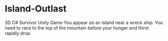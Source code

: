 # Island-Outlast
3D C# Survivor Unity Game
You appear on an island near a wreck ship. You need to race to the top of the mountain before your hunger and thirst rapidly drop.
